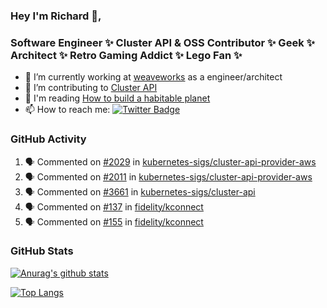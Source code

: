 ### Hey I'm Richard 👋, 

<h3 align="left">Software Engineer ✨ Cluster API & OSS Contributor ✨ Geek ✨ Architect ✨ Retro Gaming Addict ✨ Lego Fan ✨</h3>

- 🔭 I’m currently working at [weaveworks](https://github.com/weaveworks) as a engineer/architect
- 👯 I’m contributing to [Cluster API](https://github.com/kubernetes-sigs/cluster-api-provider-aws/pulls?q=is%3Aissue+is%3Apr+author%3Arichardcase+)
- 💬 I'm reading [How to build a habitable planet](https://www.amazon.co.uk/How-Build-Habitable-Planet-Humankind/dp/0691140065)
- 📫 How to reach me: [![Twitter Badge](https://img.shields.io/badge/-@fruit_case-00acee?style=flat&logo=Twitter&logoColor=white)](https://twitter.com/intent/follow?screen_name=fruit_case "Follow on Twitter")

### GitHub Activity 

<!--START_SECTION:activity-->
1. 🗣 Commented on [#2029](https://github.com/kubernetes-sigs/cluster-api-provider-aws/issues/2029) in [kubernetes-sigs/cluster-api-provider-aws](https://github.com/kubernetes-sigs/cluster-api-provider-aws)
2. 🗣 Commented on [#2011](https://github.com/kubernetes-sigs/cluster-api-provider-aws/issues/2011) in [kubernetes-sigs/cluster-api-provider-aws](https://github.com/kubernetes-sigs/cluster-api-provider-aws)
3. 🗣 Commented on [#3661](https://github.com/kubernetes-sigs/cluster-api/issues/3661) in [kubernetes-sigs/cluster-api](https://github.com/kubernetes-sigs/cluster-api)
4. 🗣 Commented on [#137](https://github.com/fidelity/kconnect/issues/137) in [fidelity/kconnect](https://github.com/fidelity/kconnect)
5. 🗣 Commented on [#155](https://github.com/fidelity/kconnect/issues/155) in [fidelity/kconnect](https://github.com/fidelity/kconnect)
<!--END_SECTION:activity-->

### GitHub Stats

[![Anurag's github stats](https://github-readme-stats.vercel.app/api?username=richardcase&count_private=true&show_icons=true)](https://github.com/anuraghazra/github-readme-stats)

[![Top Langs](https://github-readme-stats.vercel.app/api/top-langs/?username=richardcase&hide=html&layout=compact)](https://github.com/anuraghazra/github-readme-stats)
